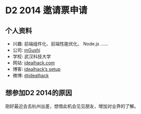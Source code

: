 # D2 2014 邀请票申请

## 个人资料

- 兴趣: 前端组件化、前端性能优化、 Node.js ……
- 公司: [mGushi](http://mgushi.com/)
- 学校: 武汉科技大学
- 网站: [idealhack.com](http://idealhack.com/)
- 博客: [idealhack’s setup](http://setup.idealhack.com/)
- 微博: [@idealhack](http://weibo.com/idealhack/)

## 想参加D2 2014的原因

刚好最近会去杭州出差，想借此机会见见朋友，增加对业界的了解。
